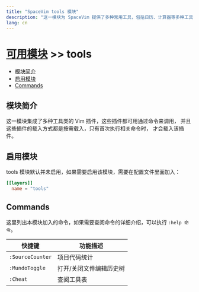 ```yaml
---
title: "SpaceVim tools 模块"
description: "这一模块为 SpaceVim 提供了多种常用工具，包括日历、计算器等多种工具类插件，并针对 Vim8 以及 Neovim 提供了更好的插件选择。"
lang: cn
---
```


# [可用模块](../) >> tools

<!-- vim-markdown-toc GFM -->

- [模块简介](#模块简介)
- [启用模块](#启用模块)
- [Commands](#commands)

<!-- vim-markdown-toc -->

## 模块简介

这一模块集成了多种工具类的 Vim 插件，这些插件都可用通过命令来调用，
并且这些插件的载入方式都是按需载入，只有首次执行相关命令时，
才会载入该插件。

## 启用模块

tools 模块默认并未启用，如果需要启用该模块，需要在配置文件里面加入：

```toml
[[layers]]
  name = "tools"
```

## Commands

这里列出本模块加入的命令，如果需要查阅命令的详细介绍，可以执行 `:help 命令`。

| 快捷键           | 功能描述                |
| ---------------- | ----------------------- |
| `:SourceCounter` | 项目代码统计            |
| `:MundoToggle`   | 打开/关闭文件编辑历史树 |
| `:Cheat`         | 查阅工具表              |
